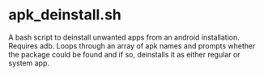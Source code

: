 # apk_deinstall.sh
A bash script to deinstall unwanted apps from an android installation. Requires adb. Loops through an array of apk names and prompts whether the package could be found and if so, deinstalls it as either regular or system app.


